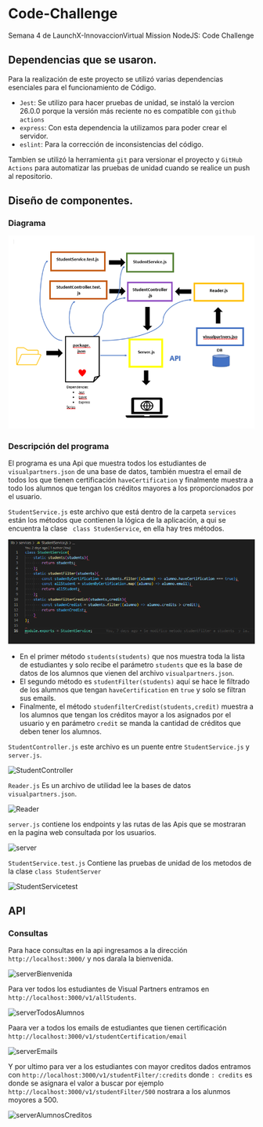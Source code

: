# Code-Challenge

Semana 4 de LaunchX-InnovaccionVirtual Mission NodeJS: Code Challenge

## Dependencias que se usaron.

Para la realización de este proyecto se utilizó varias dependencias esenciales para el funcionamiento de Código.

* `Jest`: Se utilizo para hacer pruebas de unidad, se instaló la vercion  26.0.0 porque la versión más reciente no es compatible con `github actions`
* `express`: Con esta dependencia la utilizamos para poder crear el servidor.
* `eslint`: Para la corrección de inconsistencias del código.

Tambien se utilizó la herramienta `git` para versionar el proyecto y `GitHub Actions` para automatizar las pruebas de unidad cuando se realice un push al repositorio.

## Diseño de componentes.

### Diagrama

![](image/README/1652997828113.png)

### Descripción del programa

El programa es una Api que muestra todos los estudiantes de `visualpartners.json` de una base de datos, también muestra el email de todos los que tienen certificación `haveCertification` y finalmente muestra a todo los alumnos que tengan los créditos mayores a los proporcionados por el usuario.

`StudentService.js` este archivo que está dentro de la carpeta `services` están los métodos que contienen la lógica de la aplicación, a qui se encuentra la clase ` class StudenService`, en ella hay tres métodos.

![](image/README/1652997921590.png)

* En el primer método `students(students)` que nos muestra toda la lista de estudiantes y solo recibe el parámetro `students` que es la base de datos de los alumnos que vienen del archivo `visualpartners.json`.
* El segundo método es `studentFilter(students)` aquí se hace le filtrado de los alumnos que tengan `haveCertification` en   `true` y solo se filtran sus emails.
* Finalmente, el método `studenfilterCredist(students,credit)` muestra a los alumnos que tengan los créditos mayor a los asignados por el usuario y en parámetro `credit` se manda la cantidad de créditos que deben tener los alumnos.

`StudentController.js` este archivo es un puente entre `StudentService.js` y `server.js`.

![StudentController](https://user-images.githubusercontent.com/99068430/169420906-cdb891c9-dff1-4c35-af95-5b2b69d3aa61.png)

`Reader.js` Es un archivo de utilidad lee la bases de datos ` visualpartners.json`.

![Reader](https://user-images.githubusercontent.com/99068430/169420930-5a6db32f-1b7d-406f-987f-b8d0eb77c29f.png)

`server.js` contiene los endpoints y las rutas de las Apis que se mostraran en la pagina web consultada por los usuarios.

![server](https://user-images.githubusercontent.com/99068430/169420942-a6a9bc63-a47d-4cd9-b1fd-5ef435ce5281.png)

`StudentService.test.js` Contiene las pruebas de unidad de los metodos de la clase `class StudentServer`

![StudentServicetest](https://user-images.githubusercontent.com/99068430/169421234-9f2d33e4-dc73-4185-b9c3-20fbf60bcab8.png)

## API

### Consultas 

Para hace consultas en la api ingresamos a la dirección `http://localhost:3000/` y nos darala la bienvenida.

![serverBienvenida](https://user-images.githubusercontent.com/99068430/169420964-d24937da-1689-49ae-9985-b04013654f66.gif)

 Para ver todos los estudiantes de Visual Partners entramos en `http://localhost:3000/v1/allStudents`.

![serverTodosAlumnos](https://user-images.githubusercontent.com/99068430/169420995-7cf38334-5eb0-43e3-94f1-4c1c4c1cad5e.gif)

 Paara ver a todos los emails de estudiantes que tienen certificación `http://localhost:3000/v1/studentCertification/email`

![serverEmails](https://user-images.githubusercontent.com/99068430/169421024-e602e382-577e-46a0-88d1-6f18fda38b3f.gif)

 Y por ultimo para ver a los estudiantes con mayor creditos dados entramos con  `http://localhost:3000/v1/studentFilter/:credits` donde `: credits` es donde se asignara el valor a buscar por ejemplo  `http://localhost:3000/v1/studentFilter/500` nostrara a los alunmos moyores a 500.
 
![serverAlumnosCreditos](https://user-images.githubusercontent.com/99068430/169421077-e7c2ccc3-bc8e-4959-a6ae-33b32ce052d9.gif)
